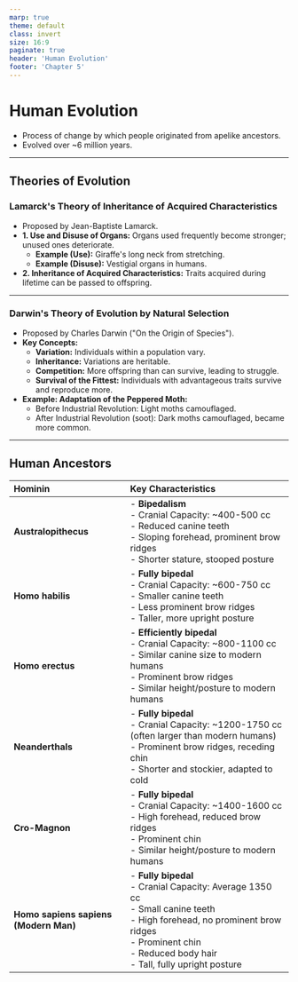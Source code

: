 ```yaml
---
marp: true
theme: default
class: invert
size: 16:9
paginate: true
header: 'Human Evolution'
footer: 'Chapter 5'
---
```


# Human Evolution

*   Process of change by which people originated from apelike ancestors.
*   Evolved over ~6 million years.

---

## Theories of Evolution

### Lamarck's Theory of Inheritance of Acquired Characteristics

*   Proposed by Jean-Baptiste Lamarck.
*   **1. Use and Disuse of Organs:** Organs used frequently become stronger; unused ones deteriorate.
    *   **Example (Use):** Giraffe's long neck from stretching.
    *   **Example (Disuse):** Vestigial organs in humans.
*   **2. Inheritance of Acquired Characteristics:** Traits acquired during lifetime can be passed to offspring.

---

### Darwin's Theory of Evolution by Natural Selection

*   Proposed by Charles Darwin ("On the Origin of Species").
*   **Key Concepts:**
    *   **Variation:** Individuals within a population vary.
    *   **Inheritance:** Variations are heritable.
    *   **Competition:** More offspring than can survive, leading to struggle.
    *   **Survival of the Fittest:** Individuals with advantageous traits survive and reproduce more.
*   **Example: Adaptation of the Peppered Moth:**
    *   Before Industrial Revolution: Light moths camouflaged.
    *   After Industrial Revolution (soot): Dark moths camouflaged, became more common.

---

## Human Ancestors

| Hominin | Key Characteristics |
| :--- | :--- |
| **Australopithecus** | - **Bipedalism**<br>- Cranial Capacity: ~400-500 cc<br>- Reduced canine teeth<br>- Sloping forehead, prominent brow ridges<br>- Shorter stature, stooped posture |
| **Homo habilis** | - **Fully bipedal**<br>- Cranial Capacity: ~600-750 cc<br>- Smaller canine teeth<br>- Less prominent brow ridges<br>- Taller, more upright posture |
| **Homo erectus** | - **Efficiently bipedal**<br>- Cranial Capacity: ~800-1100 cc<br>- Similar canine size to modern humans<br>- Prominent brow ridges<br>- Similar height/posture to modern humans |
| **Neanderthals** | - **Fully bipedal**<br>- Cranial Capacity: ~1200-1750 cc (often larger than modern humans)<br>- Prominent brow ridges, receding chin<br>- Shorter and stockier, adapted to cold |
| **Cro-Magnon** | - **Fully bipedal**<br>- Cranial Capacity: ~1400-1600 cc<br>- High forehead, reduced brow ridges<br>- Prominent chin<br>- Similar height/posture to modern humans |
| **Homo sapiens sapiens (Modern Man)** | - **Fully bipedal**<br>- Cranial Capacity: Average 1350 cc<br>- Small canine teeth<br>- High forehead, no prominent brow ridges<br>- Prominent chin<br>- Reduced body hair<br>- Tall, fully upright posture |
